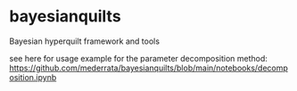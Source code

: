 # bayesianquilts
Bayesian hyperquilt framework and tools

see here for usage example for the parameter decomposition method: https://github.com/mederrata/bayesianquilts/blob/main/notebooks/decomposition.ipynb
